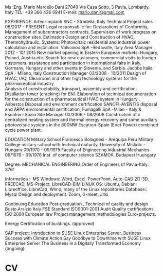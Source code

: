 Ms .Eng. Mario Marcello Dani
27040 Via Casa Sotto, 3 Pavia, Lombardy, Italy
TEL: +39 366 426 6941
E-mail: mario.dani@gmail.com




EXPERIENCE: 
Artec-Impianti SNC - Stradella,  Italy
Technical Project sales                08/2017 - PRESENT
Legal responsabile for: Declarations of Conformity, Management of subcontractors contracts, Supervision of work progress on construction sites.
Estimation Design and Construction of HVAC, Thermohydraulic. Systems: Photovoltaic residential and industrial power calculation and installation.
Valvoinox SpA -Redavalle, Italy
Area Manager                                        2012  -  10/ 2015
New market opening in  Eastern European markets: Hungary, Poland, Austria etc. Search for new customers, commercial visits to foreign customers, assistance and participation in international fairs in Italy, Germany, Hungary and other events in Slovenia, and Serbia.
Jacobs Italia SpA - Milano, Italy
 Construction Manager                        03/2008 - 10/2011
Design of HVAC, IAQ, Cleanroom and other high technology systems for the pharmaceutical industry.  
Analysis of constructability, transport, assembly and certification: Distillation tower (cracking) for ENI.
Elaboration of technical documentation for the construction  of a pharmaceutical  HVAC system  in Hungary .
Asbestos Disposal and  environment certification SANOFI-AVENTIS disposal and ARPA environmental certification,
Fumagalli SpA -Milan - Italy & Escatron-Spain
Site Manager                                       03/2006 - 08/2008
Construction of a centralized heating system and thermal energy recovery and some auxiliary photovoltaic systems in   the 800MW  Escatron-Spain (Enel-Power) combined cycle power plant.




EDUCATION
Military School Francesco Bolognesi - Arequipa Peru 
Military College military school with technical maturity.
University of Miskolc  - Hungary
09/1970 - 09/1975 Faculty of Engineering Industrial Mechanics
09/1976 - 09/1978 Inst. of computer science SZAMOK, Budapest Huungary

 Degree: MECHANICAL ENGINEERING 
Order of Engineers of Pavia-Italy: 3761

Informatica :: 
MS Windows: Word, Excel, PowerPoint,
Auto-CAD 2D-3D, FREECAD,  MS-Project, LibreCAD-BIM
LINUX OS: Ubuntu,  Debian: Libreoffice, LibreCad, Wimp, many of  the Linux repositories
Database:: Mysql Design and deployment.
Zoom, G-meet, Jitsi

Continuing Education Post-graduation
, 
Technical of quality and design 
             Busto Arsizio Italy FSE Standard ISO9001-2001
Audit Quality certifications ISO 2000
European law
Project management methodologies
Euro-projects.

Energy Certification of buildings. (approved)

SAP project: 
Introduction to SUSE Linux Enterprise Server. 
Business Success with Climate Action 
Say Goodbye to Downtime with SUSE Linux Enterprise Server 
The Business in a Digitally Transformed Economy (ongoing)

# CV
